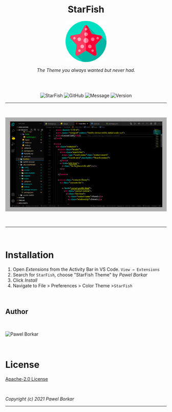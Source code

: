 <div align="center">

# StarFish 

![Logo](assets/starfish.png)

*The Theme you always wanted but never had.*

<br>


<br>

![StarFish](https://img.shields.io/badge/Theme-StarFish-%23ff0055)
![GitHub](https://img.shields.io/github/license/pawelborkar/vscode-starfish?color=%23ff0055&label=License&logo=License&style=flat)
![Message](https://img.shields.io/badge/I%20%E2%9D%A4%20-OpenSource-%23ff0055)
![Version](https://img.shields.io/badge/Latest-V%200.0.1-%23ff0055)

---

<br>

![Preview](assets/Preview.png)

<br>

  ---
<br>
</div>

# Installation

1. Open  *Extensions* from the Activity Bar  in VS Code. `View → Extensions`
2. Search for `StarFish`, choose "StarFish Theme" by *Pawel Borkar*
3. Click *Install*
4. Navigate to File > Preferences > Color Theme >`StarFish`

<br>

## Author

<br>

![Pawel Borkar](https://github.com/pawelborkar) 

<br>


# License

[Apache-2.0 License](LICENSE) 

<br>

*Copyright (c) 2021 Pawel Borkar*

-----